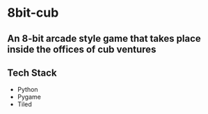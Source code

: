 # 8bit-cub

## An 8-bit arcade style game that takes place inside the offices of cub ventures

## Tech Stack 
 - Python
 - Pygame
 - Tiled